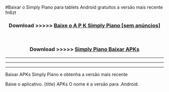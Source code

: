 #Baixar o Simply Piano   para tablets Android gratuitos a versão mais recente fn6zt


<div align="center">
<h3>Download >>>>> <a href="https://pt-web.web.app/?pt= Simply Piano ">Baixe o A P K Simply Piano  [sem anúncios]</a></h3><br>

<h3>Download >>>>> <a href="https://pt-web.web.app/?pt= Simply Piano ">Simply Piano  Baixar APKs</a></h3>
</div>

----------------------------------------------------------

----------------------------------------------------------

----------------------------------------------------------

Baixar APKs Simply Piano  e obtenha a versão mais recente

Baixe o aplicativo. {title} APKs O nome é a versão para .Android.


